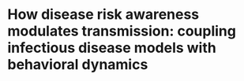 # How disease risk awareness modulates transmission: coupling infectious disease models with behavioral dynamics
